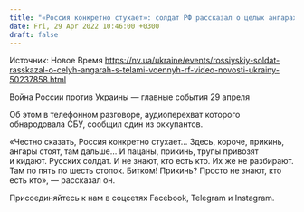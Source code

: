 ```yaml
---
title: "«Россия конкретно стухает»: солдат РФ рассказал о целых ангарах с телами сослуживцев — аудиоперехват"
date: Fri, 29 Apr 2022 10:46:00 +0300
draft: false
---
```

Источник: Новое Время https://nv.ua/ukraine/events/rossiyskiy-soldat-rasskazal-o-celyh-angarah-s-telami-voennyh-rf-video-novosti-ukrainy-50237858.html


Война России против Украины — главные события 29 апреля

Об этом в телефонном разговоре, аудиоперехват которого обнародовала СБУ, сообщил один из оккупантов.

«Честно сказать, Россия конкретно стухает… Здесь, короче, прикинь, ангары стоят, там дальше… И пацаны, прикинь, трупы привозят и кидают. Русских солдат. И не знают, кто есть кто. Их же не разбирают. Там по пять по шесть стопок. Битком! Прикинь? Просто не знают, кто есть кто», — рассказал он.

Присоединяйтесь к нам в соцсетях Facebook, Telegram и Instagram.
